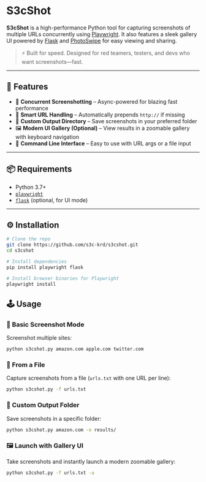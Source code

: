 # S3cShot

**S3cShot** is a high-performance Python tool for capturing screenshots of multiple URLs concurrently using [Playwright](https://playwright.dev/python/). It also features a sleek gallery UI powered by [Flask](https://flask.palletsprojects.com/) and [PhotoSwipe](https://photoswipe.com/) for easy viewing and sharing.

> ⚡️ Built for speed. Designed for red teamers, testers, and devs who want screenshots—fast.

---

## 🚀 Features

- 🧠 **Concurrent Screenshotting** – Async-powered for blazing fast performance
- 🔐 **Smart URL Handling** – Automatically prepends `http://` if missing
- 📁 **Custom Output Directory** – Save screenshots in your preferred folder
- 🖼️ **Modern UI Gallery (Optional)** – View results in a zoomable gallery with keyboard navigation
- 🧪 **Command Line Interface** – Easy to use with URL args or a file input

---

## 📦 Requirements

- Python 3.7+
- [`playwright`](https://playwright.dev/python/)
- [`flask`](https://flask.palletsprojects.com/) (optional, for UI mode)

---

## ⚙️ Installation

```bash
# Clone the repo
git clone https://github.com/s3c-krd/s3cshot.git
cd s3cshot

# Install dependencies
pip install playwright flask

# Install browser binaries for Playwright
playwright install
```

## 🕹️ Usage

### 📸 Basic Screenshot Mode  
Screenshot multiple sites:

```bash
python s3cshot.py amazon.com apple.com twitter.com
```
### 📄 From a File  
Capture screenshots from a file (`urls.txt` with one URL per line):

```bash
python s3cshot.py -f urls.txt
```
### 📁 Custom Output Folder  
Save screenshots in a specific folder:

```bash
python s3cshot.py amazon.com -o results/

```
### 🖼️ Launch with Gallery UI
Take screenshots and instantly launch a modern zoomable gallery:

```bash
python s3cshot.py -f urls.txt -u



